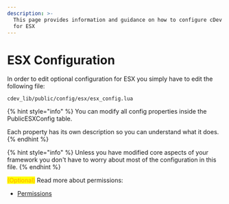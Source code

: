 ```yaml
---
description: >-
  This page provides information and guidance on how to configure cDev Library
  for ESX
---
```


# ESX Configuration

In order to edit optional configuration for ESX you simply have to edit the following file:

```
cdev_lib/public/config/esx/esx_config.lua
```

{% hint style="info" %}
You can modify all config properties inside the PublicESXConfig table.

Each property has its own description so you can understand what it does.
{% endhint %}

{% hint style="info" %}
Unless you have modified core aspects of your framework you don't have to worry about most of the configuration in this file.
{% endhint %}

<mark style="color:orange;">(Optional)</mark> Read more about permissions:

* [Permissions](permissions.md)
